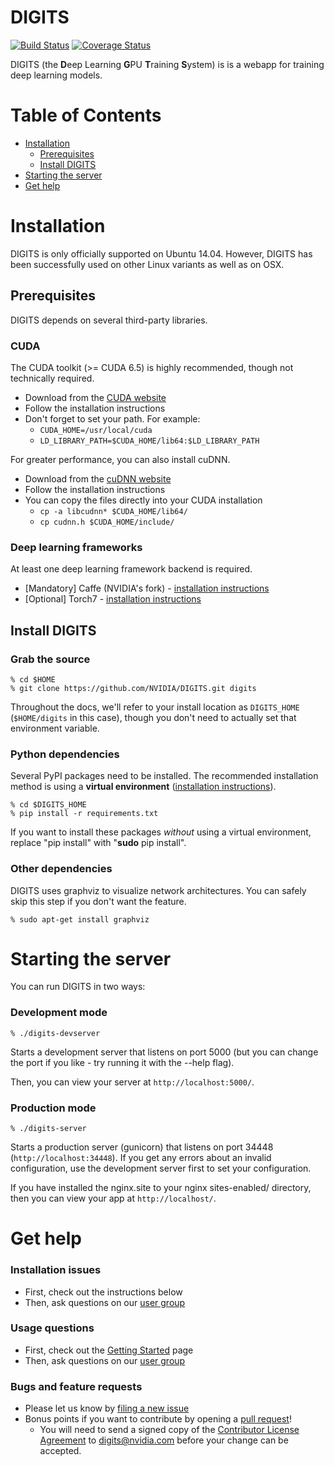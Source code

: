 # DIGITS

[![Build Status](https://travis-ci.org/NVIDIA/DIGITS.svg?branch=master)](https://travis-ci.org/NVIDIA/DIGITS)
[![Coverage Status](https://coveralls.io/repos/NVIDIA/DIGITS/badge.svg?branch=master)](https://coveralls.io/r/NVIDIA/DIGITS?branch=master)

DIGITS (the **D**eep Learning **G**PU **T**raining **S**ystem) is is a webapp for training deep learning models.

Table of Contents
=================
* [Installation](#installation)
  * [Prerequisites](#prerequisites)
  * [Install DIGITS](#install-digits)
* [Starting the server](#starting-the-server)
* [Get help](#get-help)

# Installation

DIGITS is only officially supported on Ubuntu 14.04. However, DIGITS has been successfully used on other Linux variants as well as on OSX.

## Prerequisites
DIGITS depends on several third-party libraries.

### CUDA

The CUDA toolkit (>= CUDA 6.5) is highly recommended, though not technically required.
* Download from the [CUDA website](https://developer.nvidia.com/cuda-downloads)
* Follow the installation instructions
* Don't forget to set your path. For example:
  * `CUDA_HOME=/usr/local/cuda`
  * `LD_LIBRARY_PATH=$CUDA_HOME/lib64:$LD_LIBRARY_PATH`

For greater performance, you can also install cuDNN.
* Download from the [cuDNN website](https://developer.nvidia.com/cuDNN)
* Follow the installation instructions
* You can copy the files directly into your CUDA installation
    * `cp -a libcudnn* $CUDA_HOME/lib64/`
    * `cp cudnn.h $CUDA_HOME/include/`

### Deep learning frameworks

At least one deep learning framework backend is required.

* [Mandatory] Caffe (NVIDIA's fork) - [installation instructions](docs/InstallCaffe.md)
* [Optional] Torch7 - [installation instructions](docs/InstallTorch.md)

## Install DIGITS

### Grab the source

    % cd $HOME
    % git clone https://github.com/NVIDIA/DIGITS.git digits

Throughout the docs, we'll refer to your install location as `DIGITS_HOME` (`$HOME/digits` in this case), though you don't need to actually set that environment variable.

### Python dependencies

Several PyPI packages need to be installed. The recommended installation method is using a **virtual environment** ([installation instructions](docs/VirtualEnvironment.md)).

    % cd $DIGITS_HOME
    % pip install -r requirements.txt

If you want to install these packages *without* using a virtual environment, replace "pip install" with "**sudo** pip install".

### Other dependencies

DIGITS uses graphviz to visualize network architectures. You can safely skip this step if you don't want the feature.

    % sudo apt-get install graphviz

# Starting the server

You can run DIGITS in two ways:

### Development mode

    % ./digits-devserver

Starts a development server that listens on port 5000 (but you can change the port if you like - try running it with the --help flag).

Then, you can view your server at `http://localhost:5000/`.

### Production mode

    % ./digits-server

Starts a production server (gunicorn) that listens on port 34448 (`http://localhost:34448`). If you get any errors about an invalid configuration, use the development server first to set your configuration.

If you have installed the nginx.site to your nginx sites-enabled/ directory, then you can view your app at `http://localhost/`.

# Get help

### Installation issues
* First, check out the instructions below
* Then, ask questions on our [user group](https://groups.google.com/d/forum/digits-users)

### Usage questions
* First, check out the [Getting Started](docs/GettingStarted.md) page
* Then, ask questions on our [user group](https://groups.google.com/d/forum/digits-users)

### Bugs and feature requests
* Please let us know by [filing a new issue](https://github.com/NVIDIA/DIGITS/issues/new)
* Bonus points if you want to contribute by opening a [pull request](https://help.github.com/articles/using-pull-requests/)!
  * You will need to send a signed copy of the [Contributor License Agreement](CLA) to digits@nvidia.com before your change can be accepted.

